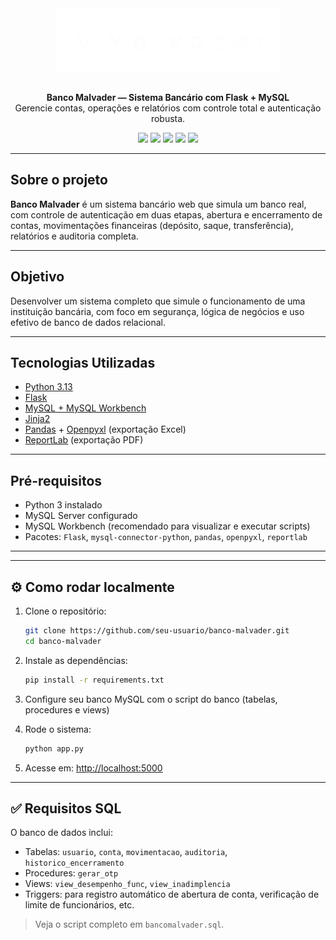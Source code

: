 

<div align="center"> 
  <img height="100px" src="./Malvader-InternetBanking/static/img/logo.png"/>
</div>

<br>
<p align="center">
  <strong>Banco Malvader — Sistema Bancário com Flask + MySQL</strong><br/>
  Gerencie contas, operações e relatórios com controle total e autenticação robusta.
</p>

<p align="center">
  <img src="https://img.shields.io/badge/plataforma-Web-blue?logo=google-chrome" />
  <img src="https://img.shields.io/badge/backend-Flask-blue?logo=python" />
  <img src="https://img.shields.io/badge/banco-MySQL-blue?logo=mysql" />
  <img src="https://img.shields.io/badge/frontend-Jinja2-yellow?logo=jinja" />
  <img src="https://img.shields.io/badge/projeto-Acadêmico-green" />
</p>

---

## Sobre o projeto

**Banco Malvader** é um sistema bancário web que simula um banco real, com controle de autenticação em duas etapas, abertura e encerramento de contas, movimentações financeiras (depósito, saque, transferência), relatórios e auditoria completa.

---

## Objetivo

Desenvolver um sistema completo que simule o funcionamento de uma instituição bancária, com foco em segurança, lógica de negócios e uso efetivo de banco de dados relacional.

---

## Tecnologias Utilizadas

- [Python 3.13](https://www.python.org/)
- [Flask](https://flask.palletsprojects.com/)
- [MySQL + MySQL Workbench](https://www.mysql.com/)
- [Jinja2](https://jinja.palletsprojects.com/)
- [Pandas](https://pandas.pydata.org/) + [Openpyxl](https://openpyxl.readthedocs.io/) (exportação Excel)
- [ReportLab](https://www.reportlab.com/) (exportação PDF)

---

## Pré-requisitos

- Python 3 instalado
- MySQL Server configurado
- MySQL Workbench (recomendado para visualizar e executar scripts)
- Pacotes: `Flask`, `mysql-connector-python`, `pandas`, `openpyxl`, `reportlab`

---


---

## ⚙️ Como rodar localmente

1. Clone o repositório:
   ```bash
   git clone https://github.com/seu-usuario/banco-malvader.git
   cd banco-malvader
   ```

2. Instale as dependências:
   ```bash
   pip install -r requirements.txt
   ```

3. Configure seu banco MySQL com o script do banco (tabelas, procedures e views)

4. Rode o sistema:
   ```bash
   python app.py
   ```

5. Acesse em: [http://localhost:5000](http://localhost:5000)

---

## ✅ Requisitos SQL

O banco de dados inclui:

- Tabelas: `usuario`, `conta`, `movimentacao`, `auditoria`, `historico_encerramento`
- Procedures: `gerar_otp`
- Views: `view_desempenho_func`, `view_inadimplencia`
- Triggers: para registro automático de abertura de conta, verificação de limite de funcionários, etc.

> Veja o script completo em `bancomalvader.sql`.
